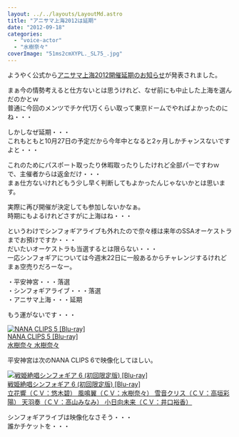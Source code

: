```yaml
---
layout: ../../layouts/LayoutMd.astro
title: "アニサマ上海2012は延期"
date: "2012-09-18"
categories: 
  - "voice-actor"
  - "水樹奈々"
coverImage: "51ms2cmXYPL._SL75_.jpg"
---
```


ようやく公式から[アニサマ上海2012開催延期のお知らせ](http://anisama.tv/shanghai/news/detail.php?id=16)が発表されました。

まぁ今の情勢考えると仕方ないとは思うけれど、なぜ前にも中止した上海を選んだのかとｗ  
普通に今回のメンツでチケ代1万くらい取って東京ドームでやればよかったのにね・・・

しかしなぜ延期・・・  
これもともと10月27日の予定だから今年中となると2ヶ月しかチャンスないですよと・・・

これのためにパスポート取ったり休暇取ったりしたけれど全部パーですわｗ  
で、主催者からは返金だけ・・・  
まぁ仕方ないけれどもう少し早く判断してもよかったんじゃないかとは思います。

実際に再び開催が決定しても参加しないかなぁ。  
時期にもよるけれどさすがに上海はね・・・

というわけでシンフォギアライブも外れたので奈々様は来年のSSAオーケストラまでお預けですか・・・  
だいたいオーケストラも当選するとは限らない・・・  
一応シンフォギアについては今週末22日に一般あるからチャレンジするけれどまぁ空売りだろーなー。

・平安神宮・・・落選  
・シンフォギアライブ・・・落選  
・アニサマ上海・・・延期

もう運がないです・・・

[![NANA CLIPS 5 [Blu-ray]](images/51ms2cmXYPL._SL75_.jpg)  
NANA CLIPS 5 \[Blu-ray\]  
水樹奈々 水樹奈々](https://www.amazon.co.jp/exec/obidos/ASIN/B00405OJ62/mizuka123-22/ref=nosim)

平安神宮は次のNANA CLIPS 6で映像化してほしい。

[![戦姫絶唱シンフォギア 6 (初回限定版) [Blu-ray]](images/51GN-nKkmjL._SL75_.jpg)  
戦姫絶唱シンフォギア 6 (初回限定版) \[Blu-ray\]  
立花響（ＣＶ：悠木碧） 風鳴翼（ＣＶ：水樹奈々） 雪音クリス（ＣＶ：高垣彩陽） 天羽奏（ＣＶ：高山みなみ） 小日向未来（ＣＶ：井口裕香）](https://www.amazon.co.jp/exec/obidos/ASIN/B00729LAK6/mizuka123-22/ref=nosim)

シンフォギアライブは映像化なさそう・・・  
誰かチケットを・・・
